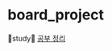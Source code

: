 # board_project
📝study📝
<a href="https://insidious-jacket-6ef.notion.site/REST-API-JPA-d3f7b9441d1d4b29bfe351305760b160">공부 정리</a>

